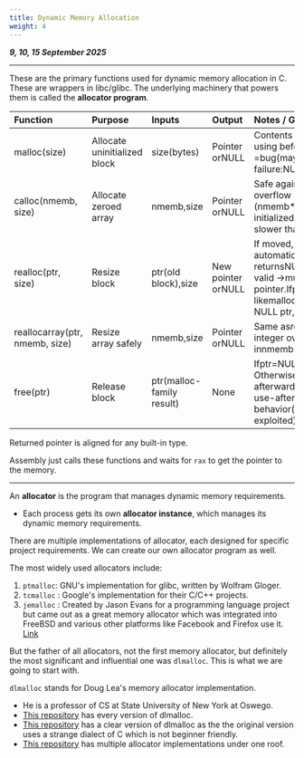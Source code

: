```yaml
---
title: Dynamic Memory Allocation
weight: 4
---
```


_**9, 10, 15 September 2025**_

***

These are the primary functions used for dynamic memory allocation in C. These are wrappers in libc/glibc. The underlying machinery that powers them is called the **allocator program**.


| Function | Purpose | Inputs | Output | Notes / Gotchas |
| :--- | :--- | :--- | :--- | :--- |
| malloc(size) | Allocate uninitialized block | size(bytes) | Pointer orNULL | Contents uninitialized → using before writing =bug(may leak old data).On failure:NULL,errno=ENOMEM. |
| calloc(nmemb, size) | Allocate zeroed array | nmemb,size | Pointer orNULL | Safe against multiplication overflow (nmemb*size).Always initialized to zero. Slightly slower thanmalloc. |
| realloc(ptr, size) | Resize block | ptr(old block),size | New pointer orNULL | If moved, old block freed automatically.If fail: returnsNULLbut old block still valid →must not lose the old pointer.Ifptr=NULL, acts likemalloc.Ifsize=0with non-NULL ptr, frees block. |
| reallocarray(ptr, nmemb, size) | Resize array safely | nmemb,size | Pointer orNULL | Same asrealloc, but prevents integer overflow innmemb*size. |
| free(ptr) | Release block | ptr(malloc-family result) | None | Ifptr=NULL, no-op. Otherwise → block is invalid afterwards.Double free or use-after-free =undefined behavior(can crash or be exploited). |


Returned pointer is aligned for any built-in type.

Assembly just calls these functions and waits for `rax` to get the pointer to the memory.

***

An **allocator** is the program that manages dynamic memory requirements.

* Each process gets its own **allocator instance**, which manages its dynamic memory requirements.

There are multiple implementations of allocator, each designed for specific project requirements. We can create our own allocator program as well.

The most widely used allocators include:

1. `ptmalloc`: GNU's implementation for glibc, written by Wolfram Gloger.
2. `tcmalloc` : Google's implementation for their C/C++ projects.
3. `jemalloc` : Created by Jason Evans for a programming language project but came out as a great memory allocator which was integrated into FreeBSD and various other platforms like Facebook and Firefox use it. [Link](https://jasone.github.io/2025/06/12/jemalloc-postmortem/)

But the father of all allocators, not the first memory allocator, but definitely the most significant and influential one was `dlmalloc`. This is what we are going to start with.

`dlmalloc` stands for Doug Lea's memory allocator implementation.

* He is a professor of CS at State University of New York at Oswego.
* [This repository](https://github.com/DenizThatMenace/dlmalloc) has every version of dlmalloc.
* [This repository](https://github.com/aradzie/dlmalloc) has a clear version of dlmalloc as the the original version uses a strange dialect of C which is not beginner friendly.
* [This repository](https://github.com/emeryberger/Malloc-Implementations) has multiple allocator implementations under one roof.